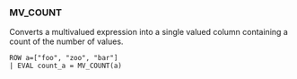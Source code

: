 <!--
This is generated by ESQL’s AbstractFunctionTestCase. Do no edit it. See ../README.md for how to regenerate it.
-->

### MV_COUNT
Converts a multivalued expression into a single valued column containing a count of the number of values.

```
ROW a=["foo", "zoo", "bar"]
| EVAL count_a = MV_COUNT(a)
```
